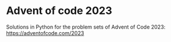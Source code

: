 # Advent of code 2023
Solutions in Python for the problem sets of Advent of Code 2023:
https://adventofcode.com/2023